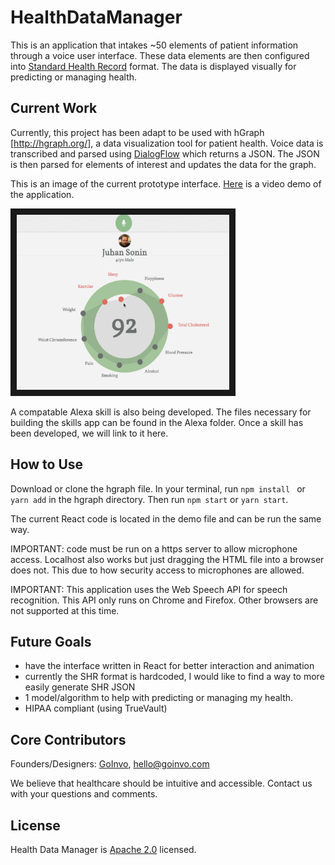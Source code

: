 # HealthDataManager
This is an application that intakes ~50 elements of patient information through a voice user interface. These data elements are then configured into [Standard Health Record](http://standardhealthrecord.org) format. The data is displayed visually for predicting or managing health. 

## Current Work
Currently, this project has been adapt to be used with hGraph [http://hgraph.org/], a data visualization tool for patient health. Voice data is transcribed and parsed using [DialogFlow](https://dialogflow.com) which returns a JSON. The JSON is then parsed for elements of interest and updates the data for the graph. 

This is an image of the current prototype interface. <a href="https://youtu.be/Q_3ly1Erp9o">Here</a> is a video demo of the application.



 <img src="images/hgraph.png" alt="IMAGE ALT TEXT HERE" width="340" height="280" border="10" />

A compatable Alexa skill is also being developed. The files necessary for building the skills app can be found in the Alexa folder. Once a skill has been developed, we will link to it here.

## How to Use
Download or clone the hgraph file. In your terminal, run ```npm install ``` or ```yarn add``` in the hgraph directory. Then run ```npm start``` or ```yarn start```. 

The current React code is located in the demo file and can be run the same way.

IMPORTANT: code must be run on a https server to allow microphone access. Localhost also works but just dragging the HTML file into a browser does not. This due to how security access to microphones are allowed.

IMPORTANT: This application uses the Web Speech API for speech recognition. This API only runs on Chrome and Firefox. Other browsers are not supported at this time. 

## Future Goals 
- have the interface written in React for better interaction and animation
- currently the SHR format is hardcoded, I would like to find a way to more easily generate SHR JSON
- 1 model/algorithm to help with predicting or managing my health.
- HIPAA compliant (using TrueVault)

## Core Contributors
Founders/Designers: [GoInvo](http://www.goinvo.com/), [hello@goinvo.com](mailto:hello@goinvo.com)

We believe that healthcare should be intuitive and accessible. Contact us with your questions and comments.

## License
Health Data Manager is [Apache 2.0](https://github.com/goinvo/HealthDataManager/blob/master/LICENSE) licensed.
